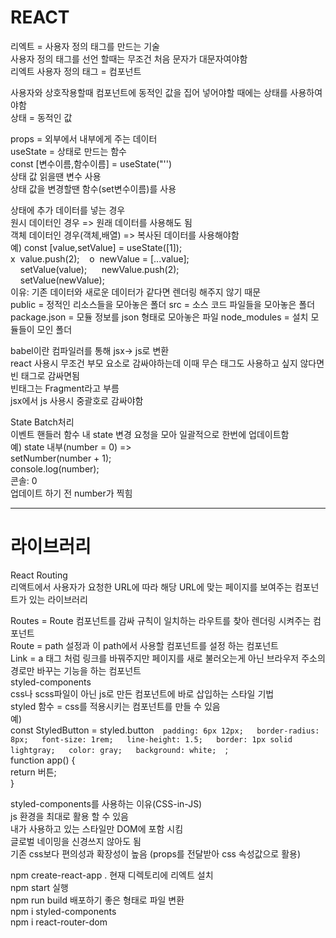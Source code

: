 # REACT

리엑트 = 사용자 정의 태그를 만드는 기술  
사용자 정의 태그를 선언 할때는 무조건 처음 문자가 대문자여야함  
리엑트 사용자 정의 태그 = 컴포넌트  
  
사용자와 상호작용할때 컴포넌트에 동적인 값을 집어 넣어야할 때에는 상태를 사용하여야함  
상태 = 동적인 값  
   
props = 외부에서 내부에게 주는 데이터  
useState = 상태로 만드는 함수  
const [변수이름,함수이름] = useState("'')  
상태 값 읽을땐  변수 사용  
상태 값을 변경할땐 함수(set변수이름)를 사용  
  
상태에 추가 데이터를 넣는 경우  
원시 데이터인 경우 => 원래 데이터를 사용해도 됨  
객체 데이터인 경우(객체,배열) => 복사된 데이터를 사용해야함  
예) const [value,setValue] = useState([1]);  
    x&nbsp;&nbsp;value.push(2);  &nbsp;&nbsp;  o &nbsp;newValue = [...value];  
&nbsp;&nbsp;&nbsp; setValue(value);&nbsp;&nbsp;&nbsp;&nbsp;&nbsp; newValue.push(2);  
&nbsp;&nbsp;&nbsp; setValue(newValue);  
이유: 기존 데이터와 새로운 데이터가 같다면 렌더링 해주지 않기 때문  
  public = 정적인 리소스들을 모아놓은 폴더
src = 소스 코드 파일들을 모아놓은 폴더
package.json = 모듈 정보를 json 형태로 모아놓은 파일
node_modules = 설치 모듈들이 모인 폴더


babel이란 컴파일러를 통해 jsx-> js로 변환  
react 사용시 무조건 부모 요소로 감싸야하는데 이때 무슨 태그도  사용하고 싶지 않다면 빈 태그로 감싸면됨  
빈태그는 Fragment라고 부름  
jsx에서 js 사용시 중괄호로 감싸야함  
  
State Batch처리   
이벤트 핸들러 함수 내 state 변경 요청을 모아 일괄적으로 한번에 업데이트함  
예) state 내부(number = 0) =>   
setNumber(number + 1);   
console.log(number);  
콘솔: 0  
업데이트 하기 전 number가 찍힘  

  ---
  # 라이브러리
React Routing  
리액트에서 사용자가 요청한 URL에 따라 해당 URL에 맞는 페이지를 보여주는 컴포넌트가 있는 라이브러리  
  
Routes = Route 컴포넌트를 감싸 규칙이 일치하는 라우트를 찾아 렌더링 시켜주는 컴포넌트  
Route = path 설정과 이 path에서 사용할 컴포넌트를 설정 하는 컴포넌트  
Link = a 태그 처럼 링크를 바꿔주지만 페이지를 새로 불러오는게 아닌 브라우저 주소의 경로만 바꾸는 기능을 하는 컴포넌트  
styled-components  
css나 scss파일이 아닌 js로 만든 컴포넌트에 바로 삽입하는 스타일 기법  
styled 함수 = css를 적용시키는 컴포넌트를 만들 수 있음  
예)  
const StyledButton = styled.button`  
  padding: 6px 12px;  
  border-radius: 8px;  
  font-size: 1rem;  
  line-height: 1.5;  
  border: 1px solid lightgray;  
  color: gray;  
  background: white;  
`;  
function app() {  
  return <StyledButton>버튼</StyledButton>;  
}  
  
styled-components를 사용하는 이유(CSS-in-JS)  
js 환경을 최대로 활용 할 수 있음  
내가 사용하고 있는 스타일만 DOM에 포함 시킴    
글로벌 네이밍을 신경쓰지 않아도 됨  
기존 css보다 편의성과 확장성이 높음 (props를 전달받아 css 속성값으로 활용)  
  
npm create-react-app . 현재 디렉토리에 리엑트 설치    
npm start 실행    
npm run build 배포하기 좋은 형태로 파일 변환    
npm i styled-components    
npm i react-router-dom  